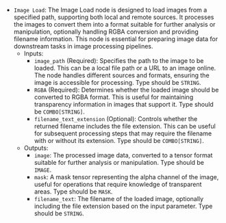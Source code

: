 - `Image Load`: The Image Load node is designed to load images from a specified path, supporting both local and remote sources. It processes the images to convert them into a format suitable for further analysis or manipulation, optionally handling RGBA conversion and providing filename information. This node is essential for preparing image data for downstream tasks in image processing pipelines.
    - Inputs:
        - `image_path` (Required): Specifies the path to the image to be loaded. This can be a local file path or a URL to an image online. The node handles different sources and formats, ensuring the image is accessible for processing. Type should be `STRING`.
        - `RGBA` (Required): Determines whether the loaded image should be converted to RGBA format. This is useful for maintaining transparency information in images that support it. Type should be `COMBO[STRING]`.
        - `filename_text_extension` (Optional): Controls whether the returned filename includes the file extension. This can be useful for subsequent processing steps that may require the filename with or without its extension. Type should be `COMBO[STRING]`.
    - Outputs:
        - `image`: The processed image data, converted to a tensor format suitable for further analysis or manipulation. Type should be `IMAGE`.
        - `mask`: A mask tensor representing the alpha channel of the image, useful for operations that require knowledge of transparent areas. Type should be `MASK`.
        - `filename_text`: The filename of the loaded image, optionally including the file extension based on the input parameter. Type should be `STRING`.
